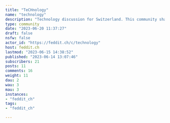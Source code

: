 ```yaml
---
title: "TeCHnology" 
name: "technology"
description: "Technology discussion for Switzerland. This community shall discuss various topics of technology in and around Switzerland."
type: community
date: "2023-06-20 11:37:27"
draft: false
nsfw: false
actor_id: "https://feddit.ch/c/technology"
host: feddit.ch
lastmod: "2023-06-15 14:38:52"
published: "2023-06-14 13:07:46"
subscribers: 21
posts: 11
comments: 16
weight: 11
dau: 2
wau: 3
mau: 3
instances:
- "feddit_ch"
tags: 
- "feddit_ch"

---
```


